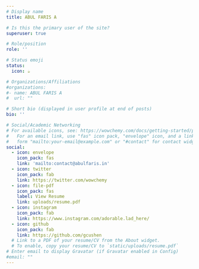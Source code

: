```yaml
---
# Display name
title: ABUL FARIS A

# Is this the primary user of the site?
superuser: true

# Role/position
role: ''

# Status emoji
status:
  icon: ☕️

# Organizations/Affiliations
#organizations:
#- name: ABUL FARIS A
#  url: ""

# Short bio (displayed in user profile at end of posts)
bio: ''

# Social/Academic Networking
# For available icons, see: https://wowchemy.com/docs/getting-started/page-builder/#icons
#   For an email link, use "fas" icon pack, "envelope" icon, and a link in the
#   form "mailto:your-email@example.com" or "#contact" for contact widget.
social:
  - icon: envelope
    icon_pack: fas
    link: 'mailto:contact@abulfaris.in'
  - icon: twitter
    icon_pack: fab
    link: https://twitter.com/wowchemy
  - icon: file-pdf
    icon_pack: fas
    label: View Resume
    link: uploads/resume.pdf
  - icon: instagram
    icon_pack: fab
    link: https://www.instagram.com/adorable.lad_here/
  - icon: github
    icon_pack: fab
    link: https://github.com/gcushen
  # Link to a PDF of your resume/CV from the About widget.
  # To enable, copy your resume/CV to `static/uploads/resume.pdf`
# Enter email to display Gravatar (if Gravatar enabled in Config)
#email: ""
---
```


